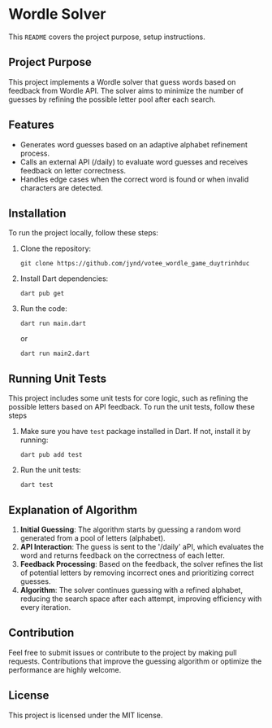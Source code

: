 # Wordle Solver

This `README` covers the project purpose, setup instructions.

## Project Purpose

This project implements a Wordle solver that guess words based on feedback from Wordle API. 
The solver aims to minimize the number of guesses by refining the possible letter pool after each search.

## Features
- Generates word guesses based on an adaptive alphabet refinement process.
- Calls an external API (/daily) to evaluate word guesses and receives feedback on letter correctness.
- Handles edge cases when the correct word is found or when invalid characters are detected.

## Installation

To run the project locally, follow these steps:

1. Clone the repository:
   ```
   git clone https://github.com/jynd/votee_wordle_game_duytrinhduc
   ```
2. Install Dart dependencies:
   ```
   dart pub get
   ```
3. Run the code:
   ```
   dart run main.dart
   ```
   or
   ```
   dart run main2.dart
   ```
   
## Running Unit Tests

This project includes some unit tests for core logic, such as refining the possible letters based on API feedback. To run the unit tests, follow these steps

1. Make sure you have `test` package installed in Dart. If not, install it by running:
   ```
   dart pub add test
   ```
2. Run the unit tests:
   ```
   dart test
   ```
   
## Explanation of Algorithm

1. **Initial Guessing**: The algorithm starts by guessing a random word generated from a pool of letters (alphabet).
2. **API Interaction**: The guess is sent to the '/daily' aPI, which evaluates the word and returns feedback on the correctness of each letter.
3. **Feedback Processing**: Based on the feedback, the solver refines the list of potential letters by removing incorrect ones and prioritizing correct guesses.
4. **Algorithm**: The solver continues guessing with a refined alphabet, reducing the search space after each attempt, improving efficiency with every iteration.

## Contribution

Feel free to submit issues or contribute to the project by making pull requests. Contributions that improve the guessing algorithm or optimize the performance are highly welcome.

## License
This project is licensed under the MIT license.